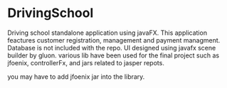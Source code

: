 # DrivingSchool
Driving school standalone application using javaFX. This application feactures customer registration, management and payment managment. Database is not included with the repo. UI designed using javafx scene builder by gluon. various lib have been used for the final project such as jfoenix, controllerFx, and jars related to jasper repots.

you may have to add jfoenix jar into the library. 

